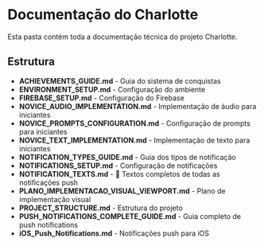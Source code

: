 # Documentação do Charlotte

Esta pasta contém toda a documentação técnica do projeto Charlotte.

## Estrutura

- **ACHIEVEMENTS_GUIDE.md** - Guia do sistema de conquistas
- **ENVIRONMENT_SETUP.md** - Configuração do ambiente
- **FIREBASE_SETUP.md** - Configuração do Firebase
- **NOVICE_AUDIO_IMPLEMENTATION.md** - Implementação de áudio para iniciantes
- **NOVICE_PROMPTS_CONFIGURATION.md** - Configuração de prompts para iniciantes
- **NOVICE_TEXT_IMPLEMENTATION.md** - Implementação de texto para iniciantes
- **NOTIFICATION_TYPES_GUIDE.md** - Guia dos tipos de notificação
- **NOTIFICATIONS_SETUP.md** - Configuração de notificações
- **NOTIFICATION_TEXTS.md** - 📱 Textos completos de todas as notificações push
- **PLANO_IMPLEMENTACAO_VISUAL_VIEWPORT.md** - Plano de implementação visual
- **PROJECT_STRUCTURE.md** - Estrutura do projeto
- **PUSH_NOTIFICATIONS_COMPLETE_GUIDE.md** - Guia completo de push notifications
- **iOS_Push_Notifications.md** - Notificações push para iOS